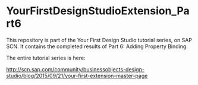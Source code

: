 # YourFirstDesignStudioExtension_Part6

This repository is part of the Your First Design Studio tutorial series, on SAP SCN. It contains the completed results of Part 6: Adding Property Binding.

The entire tutorial series is here:

http://scn.sap.com/community/businessobjects-design-studio/blog/2015/09/21/your-first-extension-master-page
